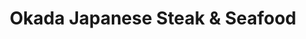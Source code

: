 ---
layout: place
title: "Okada Japanese Steak & Seafood"
permalink: /maryland/california/okada-japanese-steak-seafood.html
stateAbbr: MD
stateName: Maryland
cityName: California
place_id: ChIJSVPbhutjt4kRcGSf__E6fTU
photos:
  - name: >-
      places/ChIJSVPbhutjt4kRcGSf__E6fTU/photos/AeeoHcKwnaq373REEsbh972VQA5w_bWPUv0swlCjc_GOjCZNGGaUBbDSg4TXWCzra-GqKQUD2Qu6jrOmgZtpjmcerbcB5swNx29avZpyWkK2ivharVBANGZjSyJSvDBlMu2rLzGAHZd4477h11al6HOUFa9RES7uB9ZEW9v-GgS76TdENVSEMpm8BnUAbj4eEuBVzjuCWtMCAk9I1OE2tZ7xmLF9z4e818UjhA4UESE1XMmQI01ngnjJ3gTfXXvijnAcrjyJiDxprDlkKJH4dpWufI1r2fWXdzXRjXbCYtUhzSmD7JSWc_zq4EOqBUnIu1exS75V9F9XkFr1qYe9I_41uMG1L-GS8zaS0JgqC7uxhf5V3KgEe1sKQKmNetqtwh443j4rM1tSle5pZ0P5-uycdDHoB3lQnS0YrHfn0kU8Ysf11A
    widthPx: 4800
    heightPx: 2700
    authorAttributions:
      - displayName: Daniel Grünberg
        uri: https://maps.google.com/maps/contrib/102281290567043025663
        photoUri: >-
          https://lh3.googleusercontent.com/a-/ALV-UjXi4DnEgIP3mSVI6enm1djqlvdw69s-T2jTvMEvNBXhZX2tb2uB9A=s100-p-k-no-mo
    flagContentUri: >-
      https://www.google.com/local/imagery/report/?cb_client=maps_api_places.places_api&image_key=!1e10!2sCIHM0ogKEICAgIDEirPpGg&hl=en-US
    googleMapsUri: >-
      https://www.google.com/maps/place//data=!3m4!1e2!3m2!1sCIHM0ogKEICAgIDEirPpGg!2e10!4m2!3m1!1s0x89b763eb86db5349:0x357d3af1ff9f6470
  - name: >-
      places/ChIJSVPbhutjt4kRcGSf__E6fTU/photos/AeeoHcIDe5_ReY81IiCqeuL1-1csjo3pwbXvviYqwb5RrHQThVaIJ99mSJYi-56wI3FiI5pR3cOtogryVxkbTkN2qOVkhJy09_KqXIUxjro3VihOZtdci8FBUh_68pAQez4mG_GVEjR-wY_pnTcDFFCXB5DR8UT9fPktnTc45ikrT0f955Pt-A49az3rSC1rx9I8zngp_mu8kmSAPU9t6BaXqhqhZV5mMLtd4WLj4D7FnASSj1PUeRytvm-yxop3Eg7c-LJRgaJiybxjOnTQ50BECVEUyFBK23vliSkcpxLkPDW4r_9kn0rzzxuZ9CAoxmWxhFLekUfjV4L_48W75P55-et4JDsQ_sNdNWigmDaSyBvXHd5kB8yGOgEfO3VWJG8On7LXZE5JQL8wib9pwWg567xW0DQgoQjmG4scA-dQX4MYPSIF
    widthPx: 3000
    heightPx: 3362
    authorAttributions:
      - displayName: James Penrod
        uri: https://maps.google.com/maps/contrib/104530323360346130070
        photoUri: >-
          https://lh3.googleusercontent.com/a-/ALV-UjWg1rSlV26m7GZTaU6Uws14jg88rnIq7nYtCOyhuAcZNBJtWezO=s100-p-k-no-mo
    flagContentUri: >-
      https://www.google.com/local/imagery/report/?cb_client=maps_api_places.places_api&image_key=!1e10!2sCIHM0ogKEICAgICT4_HlsQE&hl=en-US
    googleMapsUri: >-
      https://www.google.com/maps/place//data=!3m4!1e2!3m2!1sCIHM0ogKEICAgICT4_HlsQE!2e10!4m2!3m1!1s0x89b763eb86db5349:0x357d3af1ff9f6470
  - name: >-
      places/ChIJSVPbhutjt4kRcGSf__E6fTU/photos/AeeoHcL4sTeFCnzlKg8ZGLr_gTKmS6zhcx5MgPVyMbywD1I1sLkO3PN62krnXD2tfXBXVyelsPHsuVe_QVA0f7aJVpQDCW6AMBXTMdMHhlBHO9mEZk1QDkm_Xn-jNCwkvXtZqxPjAFksT1MLHfWOSNxwQq0olP7lcBS1ggD1nQzpPHplaHLmNyP5qEfVxVl2kSoOsoPvd0ng5olIk0t8ER-UgJhoDrFqsyFFpWgKr3YsnqzONo7BIuYNEygCL-_LgaAD-LEEazEuVc3Wst1sZh6UJy2WlfY9nABCC6KR1njSo1t414xgwWHo4U7kwaMaW1oYIG68t1w_H6qlF4u-qxK6l_ZBUQi5Zi8QNbs5Ec-eQ1aVZdK6l21axsgLy_4Hs9RCsqQvi4EgjC6Wv2V2VXvfAVmUWtGAaAYByS54QcYAs0Y
    widthPx: 1868
    heightPx: 4000
    authorAttributions:
      - displayName: Michael Welch
        uri: https://maps.google.com/maps/contrib/105745233206891863157
        photoUri: >-
          https://lh3.googleusercontent.com/a-/ALV-UjXzNnxE4r5f0ctnGNKkrvlcaUssL-S9g2kfRZRLNmqGeq8aUu9mtQ=s100-p-k-no-mo
    flagContentUri: >-
      https://www.google.com/local/imagery/report/?cb_client=maps_api_places.places_api&image_key=!1e10!2sCIHM0ogKEICAgIDN7aSCcQ&hl=en-US
    googleMapsUri: >-
      https://www.google.com/maps/place//data=!3m4!1e2!3m2!1sCIHM0ogKEICAgIDN7aSCcQ!2e10!4m2!3m1!1s0x89b763eb86db5349:0x357d3af1ff9f6470
  - name: >-
      places/ChIJSVPbhutjt4kRcGSf__E6fTU/photos/AeeoHcLCUcTzbO81v-3rjgYWdF6f3D4U2EBgiZSyw8o3wWeuljCcMvTfu-TnuVJq4j8NPQJXRnNFV8-8DIZhj1VvKT7W4fhg-nUFPYaUIIOckgXz7cvjeI-bEbCNwlPN82pkDrl1Yp4pwDDB7u9o2Mv7-uljEshGlt-zeceiu4wgRoNyQl78tEMkWL3NgK9MbFHQlT8MHPwGJu0qrAoUnygDNkiGhorvFv6h14tnErGXURP8d5C4rYjhGHX_KHwTd20GkSh3YII_3FA_1CLBhvfFhbi0RbMlH0x_BayVdZSsfGjA_FE5pGO3dqrf05-DA1brSDm86N5F2MWFgFb7og1umOiC3hYqbmcOi_WjoVWOtvixlFachF54m2jFos5nTN1sYGlgYqqVox3gn3oxiW9LJxjb-izCGU2z9BTpCuylsWVH8A
    widthPx: 3024
    heightPx: 4032
    authorAttributions:
      - displayName: Krystine Hernandez
        uri: https://maps.google.com/maps/contrib/113244597901929115480
        photoUri: >-
          https://lh3.googleusercontent.com/a-/ALV-UjUXAsXupxMRoF7mqf6LnyXRiU66u6gk0Xk2iuYs7p7EgFmTq_9Z6A=s100-p-k-no-mo
    flagContentUri: >-
      https://www.google.com/local/imagery/report/?cb_client=maps_api_places.places_api&image_key=!1e10!2sCIHM0ogKEICAgIDvxr2UaA&hl=en-US
    googleMapsUri: >-
      https://www.google.com/maps/place//data=!3m4!1e2!3m2!1sCIHM0ogKEICAgIDvxr2UaA!2e10!4m2!3m1!1s0x89b763eb86db5349:0x357d3af1ff9f6470
  - name: >-
      places/ChIJSVPbhutjt4kRcGSf__E6fTU/photos/AeeoHcL_WmRgs7l6QD2rw2p06cpwqE2n_qRAoRYZfEv_cHnFmFkLdmJ92be5eLQ3uTC8zN972UXp2izvHC2pYbqmLONjGpa1Oyl1fZlCd34FUJlwuZSEkwGsh6D5kvhydnssiE6zlo-qv6qLV5kY3pdq4EYMgSYpKkCKN4i4cWnTf12HPSTS2eOIk3hdCxP50uGIyEYiCGiMwdt-9wbY3eZMbZAh60OSnHpiLrUIO7dSJtyuLu0zJtUIUA-g6enMCJPnmLf_veF2xm4gwEvNkLxF8lmAr5LO0MySOxHgc0pEl5uYZMj0gd7pQAh3p7I7riSi-Wlp6Ul4juNthgEVmXgskttD9H2bv4c62W58CdYAy-Hlx5qHt4qypI-5nDdgoYHVC99IDiGEQAELluXU6cydtpEnfQh6Ud7RvqjawdoeQ427MA
    widthPx: 4000
    heightPx: 1868
    authorAttributions:
      - displayName: Michael Welch
        uri: https://maps.google.com/maps/contrib/105745233206891863157
        photoUri: >-
          https://lh3.googleusercontent.com/a-/ALV-UjXzNnxE4r5f0ctnGNKkrvlcaUssL-S9g2kfRZRLNmqGeq8aUu9mtQ=s100-p-k-no-mo
    flagContentUri: >-
      https://www.google.com/local/imagery/report/?cb_client=maps_api_places.places_api&image_key=!1e10!2sCIHM0ogKEICAgIDN7aSyWA&hl=en-US
    googleMapsUri: >-
      https://www.google.com/maps/place//data=!3m4!1e2!3m2!1sCIHM0ogKEICAgIDN7aSyWA!2e10!4m2!3m1!1s0x89b763eb86db5349:0x357d3af1ff9f6470
  - name: >-
      places/ChIJSVPbhutjt4kRcGSf__E6fTU/photos/AeeoHcLCQN80nICDF_Qiqx0tX1vLoV3cbQkroG6by1PEVYnOwxTqm-iVztgQtIaJJsGez5YsLWawn19s4vhVM5QI5VQrzDKFGntwl4t-_ngZm8IuU5uitMVLJNJ_Kh8MQTsTgtTskNqRzBRnjSPWAqp0H_vofc4FERGkS81_1GU_jTtoieySV70mVxcpwNmFML4h-5Sj9lBY2-S-54QCCcqfAQu_heyR7k1-D8XupwqNsnebSCuM-tOdJZK78mlnweVD2cFYD9SAg0uD4EpKCx4zF-O1cVhgIz2eaieBRm7yEr_OaGdqzv9NXKvhRUVA1h3YAVb63F-815g0v-VDm_RN3fZJ5Vz9LPdPDvKId37wi5Q-6U6ly1w4ljcmceR2UrEqYiy00p00Tz4hKH0fQpJP45CcQKMms_tGD9URWAUHrdhZyeE
    widthPx: 2591
    heightPx: 2089
    authorAttributions:
      - displayName: James Penrod
        uri: https://maps.google.com/maps/contrib/104530323360346130070
        photoUri: >-
          https://lh3.googleusercontent.com/a-/ALV-UjWg1rSlV26m7GZTaU6Uws14jg88rnIq7nYtCOyhuAcZNBJtWezO=s100-p-k-no-mo
    flagContentUri: >-
      https://www.google.com/local/imagery/report/?cb_client=maps_api_places.places_api&image_key=!1e10!2sCIHM0ogKEICAgICT4_G1uAE&hl=en-US
    googleMapsUri: >-
      https://www.google.com/maps/place//data=!3m4!1e2!3m2!1sCIHM0ogKEICAgICT4_G1uAE!2e10!4m2!3m1!1s0x89b763eb86db5349:0x357d3af1ff9f6470
  - name: >-
      places/ChIJSVPbhutjt4kRcGSf__E6fTU/photos/AeeoHcLgpdELf9_BfwxhuxsZveeQski3w1qVLQllVVFNe_b9ZhiqL1z7HNuNVBCslV_XgMMTnEJiorkYw7Guw2rSeyAviH9uFOuDHW2nc993NJxaxYRSuooNdFy-JLhP2iLG4vgR3kbGu3PJ4W0Rb_-HILy36ckEdnyvJwhFPdDF4lM_YC_lYLU1wwSvt_ztD5eYmMf-gobsCFceUP1wOe4fLj3i-qGXdF1eqfTsBWpWP_Nsza2Knd1iBRFY4y0iz1QhwV9jzRKcAoEiuLfyoYI96Nn9hVcalTDvXwY_ZwvK_KDO1Cu0aSIBuhscTJu7knYOCK7l4CtfOGhGeMtCct9AItvN8bmvSwMmxcw6DbRN8WaadGi6lzNr0qc1_cxw2G_VZVdGBtR2stn_N7jLW4UvCCnkC86Jz34uMT8pmlvxwY6mDJzs
    widthPx: 4032
    heightPx: 3024
    authorAttributions:
      - displayName: Mark Battafarano
        uri: https://maps.google.com/maps/contrib/104796727731177814720
        photoUri: >-
          https://lh3.googleusercontent.com/a/ACg8ocKWn8GINeqYToVCFzKr8NiI_dh79g6hQnrpGfBqqGPRqYWgtAP9=s100-p-k-no-mo
    flagContentUri: >-
      https://www.google.com/local/imagery/report/?cb_client=maps_api_places.places_api&image_key=!1e10!2sCIHM0ogKEICAgIDE2o2DvQE&hl=en-US
    googleMapsUri: >-
      https://www.google.com/maps/place//data=!3m4!1e2!3m2!1sCIHM0ogKEICAgIDE2o2DvQE!2e10!4m2!3m1!1s0x89b763eb86db5349:0x357d3af1ff9f6470
  - name: >-
      places/ChIJSVPbhutjt4kRcGSf__E6fTU/photos/AeeoHcJHhXsVKOl7t_n0yD-mGnYCLxT8D7oWxmHdkMepdmtFskoqDIZnRHLk4pgvHmF1g3JyTDlu2zL01y3kCvHsJGNA_-VfIyOcLK9uarTNGNyuafossRhsnkciZzJf0z9Bez9Xdi5USJALAndJ9t7gI0WgyZf2KIyqW2rg209glB2qLsYASWmzzJOW68FfW5fFgGpfJuj-p7KRI0JZe4cjn_13LLVDGzsxbs0J4s-ltGSOWunVDVjTkSz6WEzi8cBUzg3VBcv57c8_kqCFmBvKS6qzMRkOqyc_BDvPD_sbm9MgizgtJhTnlqhBzezXeIiW6rzYfuqxd1FPwkAZYXMmisn31ySfHU6L303iP9tIdkSYl7uo-uUsNM6l6s0Xv8JZydh9WAxyE9AE60FHvb5saq_g5n_FQzWIAZT97g3XoVY
    widthPx: 3024
    heightPx: 4032
    authorAttributions:
      - displayName: Kobbe F
        uri: https://maps.google.com/maps/contrib/108249107456948932339
        photoUri: >-
          https://lh3.googleusercontent.com/a-/ALV-UjXt_tULniYBcgy7WFuJYHGdfPNWPOKXhhZniJCY5OdCuqyh-_aU=s100-p-k-no-mo
    flagContentUri: >-
      https://www.google.com/local/imagery/report/?cb_client=maps_api_places.places_api&image_key=!1e10!2sCIHM0ogKEICAgICc9sO_NA&hl=en-US
    googleMapsUri: >-
      https://www.google.com/maps/place//data=!3m4!1e2!3m2!1sCIHM0ogKEICAgICc9sO_NA!2e10!4m2!3m1!1s0x89b763eb86db5349:0x357d3af1ff9f6470
  - name: >-
      places/ChIJSVPbhutjt4kRcGSf__E6fTU/photos/AeeoHcKguDYQ7Kafx0npVSQpZiZYt5G4cyb1HhVDiRaZ_I7viuBnjfwAqDVJAGILsWxPm7w_s35AtgIdOFaDEEFr67zfJYBNpbNehtOWn_DC-RbHl9K08pP-5F4CrwZr3vWKOaV_LBvS31GozBajzn2JVujuKbFy6jUSxW5m4Jqokh5_CsTVrOR0eS74F87arx2GIl8fBqR6-xaNwJ6NfhDOfHfJu5eebgfzWBBXUinRj3LKz9UYNVL1CX605OXuLyUKisbo_qbIzNexVvzI0jnWwHWFu6v8U6tNJWImvujkbNoEdAS9R9nSoVMISBLk8H8sdRGuiIl_u6lGIydHT8nL8BgOQ_p-hLKMAPfM0BsjQeH3tn9LPZMF3W0iw9D4yeQ5dEP9WTnrJXD1clQPu3DV37wVHnmAV5r1KPJYmH_-ZOjoyw
    widthPx: 3000
    heightPx: 4000
    authorAttributions:
      - displayName: Zachary Chapman
        uri: https://maps.google.com/maps/contrib/106795349960170366612
        photoUri: >-
          https://lh3.googleusercontent.com/a-/ALV-UjUBb_0giRi3u-W8-_yE89j4FBvCi4oGy_sDpKYVegSNT_NEEVs=s100-p-k-no-mo
    flagContentUri: >-
      https://www.google.com/local/imagery/report/?cb_client=maps_api_places.places_api&image_key=!1e10!2sCIHM0ogKEICAgICXldTIOg&hl=en-US
    googleMapsUri: >-
      https://www.google.com/maps/place//data=!3m4!1e2!3m2!1sCIHM0ogKEICAgICXldTIOg!2e10!4m2!3m1!1s0x89b763eb86db5349:0x357d3af1ff9f6470
  - name: >-
      places/ChIJSVPbhutjt4kRcGSf__E6fTU/photos/AeeoHcIqN-_On0ItJWHrlSSBmaM6czMeqkzixq3FuTuEwLDlByTbVTOKGy5CAg_bpy6FnOfFYGPUMcFomp7W14oZ62BAbvf7GHKtWitKmMIwnm4mMGzdSt-JjCt-D5B3NfItp-3oAn9J8VU20Ymt3e-hWxemYFslZFyxL9MruvHKEKUOKTiZmFQCg75uFO9eb-HC3hWaMC3D7_jlkISty0nOn3tZXefGozA-dIgZI-4GGHDO-z9g0LifHWVDyD5ZpUogVz8gTYX5_wnQJMD3aLjZ_LGOTN8lxEnu1WqkTap9fj_T0bwsV5kbF4e33bBfFaJ2puHUtuKRFOaq0rc8pv2orJjE4BtwG4LZu4LsyPMwF5o0cRhghX0hfbWzaQm8xlC2Rp5LVMUiICfI-7D4bNO_knv0ei2M43M4vVSaHdVAYO3lWcXc
    widthPx: 1868
    heightPx: 4000
    authorAttributions:
      - displayName: Michael Welch
        uri: https://maps.google.com/maps/contrib/105745233206891863157
        photoUri: >-
          https://lh3.googleusercontent.com/a-/ALV-UjXzNnxE4r5f0ctnGNKkrvlcaUssL-S9g2kfRZRLNmqGeq8aUu9mtQ=s100-p-k-no-mo
    flagContentUri: >-
      https://www.google.com/local/imagery/report/?cb_client=maps_api_places.places_api&image_key=!1e10!2sCIHM0ogKEICAgIDN7aSCkQE&hl=en-US
    googleMapsUri: >-
      https://www.google.com/maps/place//data=!3m4!1e2!3m2!1sCIHM0ogKEICAgIDN7aSCkQE!2e10!4m2!3m1!1s0x89b763eb86db5349:0x357d3af1ff9f6470
address: '23415 Three Notch Rd #2015, California, MD 20619, USA'
street: '23415 Three Notch Rd #2015'
city: California
state: MD
zip: '20619'
country: USA
neighborhood: null
latitude: '38.308889'
longitude: '-76.533889'
accessibility_options:
  wheelchairAccessibleParking: true
  wheelchairAccessibleEntrance: true
  wheelchairAccessibleRestroom: true
  wheelchairAccessibleSeating: true
business_status: OPERATIONAL
name: Okada Japanese Steak & Seafood
google_maps_links:
  directionsUri: >-
    https://www.google.com/maps/dir//''/data=!4m7!4m6!1m1!4e2!1m2!1m1!1s0x89b763eb86db5349:0x357d3af1ff9f6470!3e0
  placeUri: https://maps.google.com/?cid=3854301667149177968
  writeAReviewUri: >-
    https://www.google.com/maps/place//data=!4m3!3m2!1s0x89b763eb86db5349:0x357d3af1ff9f6470!12e1
  reviewsUri: >-
    https://www.google.com/maps/place//data=!4m4!3m3!1s0x89b763eb86db5349:0x357d3af1ff9f6470!9m1!1b1
  photosUri: >-
    https://www.google.com/maps/place//data=!4m3!3m2!1s0x89b763eb86db5349:0x357d3af1ff9f6470!10e5
primary_type: Japanese Restaurant
opening_hours:
  regular: null
  current: null
secondary_opening_hours:
  regular:
    weekdayDescriptions: null
    type: null
  current:
    weekdayDescriptions: null
    type: null
phone: (301) 866-9595
price_level: PRICE_LEVEL_MODERATE
price_range: $20 &ndash; $30
rating: '4.2'
rating_count: 646
website: http://www.okadasteakhouse.com/
description: >-
  Upscale Asian surf 'n' turf dining stars grill chefs in sleek, modern
  surroundings.
reviews:
  - name: >-
      places/ChIJSVPbhutjt4kRcGSf__E6fTU/reviews/ChZDSUhNMG9nS0VJQ0FnSUR2eHIyVVNBEAE
    relativePublishTimeDescription: 3 months ago
    rating: 1
    text:
      text: >-
        Very very VERY disappointed in the dinner we received for our to go
        order. ):


        Was very clearly asked what sides we wanted, we both asked for
        mushrooms. Received absolutely NO MUSHROOMS with our dinner orders. His
        chicken and steak hibachi meat portions were laughable if anything & my
        veggie hibachi was about 80% rice and 20% cabbage. Nothing tasted
        seasoned and the eggs in both "fried rices" were dry as the sands of
        Egypt. Just can't believe how this once amazing establishment has just
        gone downhill.


        I don't think we'll be ordering from here anymore. Only good thing about
        our order was the tamago sushi. But how can you mess up a scrambled egg
        sushi ...really?


        What a waste of $70+. At most this service was worth $15. And that's
        being generous. 
      languageCode: en
    originalText:
      text: >-
        Very very VERY disappointed in the dinner we received for our to go
        order. ):


        Was very clearly asked what sides we wanted, we both asked for
        mushrooms. Received absolutely NO MUSHROOMS with our dinner orders. His
        chicken and steak hibachi meat portions were laughable if anything & my
        veggie hibachi was about 80% rice and 20% cabbage. Nothing tasted
        seasoned and the eggs in both "fried rices" were dry as the sands of
        Egypt. Just can't believe how this once amazing establishment has just
        gone downhill.


        I don't think we'll be ordering from here anymore. Only good thing about
        our order was the tamago sushi. But how can you mess up a scrambled egg
        sushi ...really?


        What a waste of $70+. At most this service was worth $15. And that's
        being generous. 
      languageCode: en
    authorAttribution:
      displayName: Krystine Hernandez
      uri: https://www.google.com/maps/contrib/113244597901929115480/reviews
      photoUri: >-
        https://lh3.googleusercontent.com/a-/ALV-UjUXAsXupxMRoF7mqf6LnyXRiU66u6gk0Xk2iuYs7p7EgFmTq_9Z6A=s128-c0x00000000-cc-rp-mo
    publishTime: '2024-12-20T02:54:35.023144Z'
    flagContentUri: >-
      https://www.google.com/local/review/rap/report?postId=ChZDSUhNMG9nS0VJQ0FnSUR2eHIyVVNBEAE&d=17924085&t=1
    googleMapsUri: >-
      https://www.google.com/maps/reviews/data=!4m6!14m5!1m4!2m3!1sChZDSUhNMG9nS0VJQ0FnSUR2eHIyVVNBEAE!2m1!1s0x89b763eb86db5349:0x357d3af1ff9f6470
  - name: >-
      places/ChIJSVPbhutjt4kRcGSf__E6fTU/reviews/ChZDSUhNMG9nS0VJQ0FnSURWeTlXR0hREAE
    relativePublishTimeDescription: a year ago
    rating: 5
    text:
      text: >-
        I haven’t been here in awhile because we were disappointed often. It’s
        been well over a year and I can honestly say this place is incredible
        once again. The waitress was amazing, the chef making our sushi was
        amazing, and our sushi was amazing! Kyra was our waitress so I highly
        recommend asking for her specifically. And hopefully your sushi comes
        out just as delicious as ours! Way better experience than ever before.
        Loved this place for date night!
      languageCode: en
    originalText:
      text: >-
        I haven’t been here in awhile because we were disappointed often. It’s
        been well over a year and I can honestly say this place is incredible
        once again. The waitress was amazing, the chef making our sushi was
        amazing, and our sushi was amazing! Kyra was our waitress so I highly
        recommend asking for her specifically. And hopefully your sushi comes
        out just as delicious as ours! Way better experience than ever before.
        Loved this place for date night!
      languageCode: en
    authorAttribution:
      displayName: Kenzi Kenzi
      uri: https://www.google.com/maps/contrib/118401902601293258346/reviews
      photoUri: >-
        https://lh3.googleusercontent.com/a-/ALV-UjV0HRBwWtAjRsklTVcjb40dQDGWYY6l6WTf7fLAyGPyp6DWkJAqHw=s128-c0x00000000-cc-rp-mo
    publishTime: '2023-12-19T06:40:42.277581Z'
    flagContentUri: >-
      https://www.google.com/local/review/rap/report?postId=ChZDSUhNMG9nS0VJQ0FnSURWeTlXR0hREAE&d=17924085&t=1
    googleMapsUri: >-
      https://www.google.com/maps/reviews/data=!4m6!14m5!1m4!2m3!1sChZDSUhNMG9nS0VJQ0FnSURWeTlXR0hREAE!2m1!1s0x89b763eb86db5349:0x357d3af1ff9f6470
  - name: >-
      places/ChIJSVPbhutjt4kRcGSf__E6fTU/reviews/ChZDSUhNMG9nS0VJQ0FnSUNYbGRUSUdnEAE
    relativePublishTimeDescription: 5 months ago
    rating: 5
    text:
      text: >-
        Not bad, interesting, chef is entertaining for sure. Food is good, lots
        of vegetables and fried rice with dishes.
      languageCode: en
    originalText:
      text: >-
        Not bad, interesting, chef is entertaining for sure. Food is good, lots
        of vegetables and fried rice with dishes.
      languageCode: en
    authorAttribution:
      displayName: Zachary Chapman
      uri: https://www.google.com/maps/contrib/106795349960170366612/reviews
      photoUri: >-
        https://lh3.googleusercontent.com/a-/ALV-UjUBb_0giRi3u-W8-_yE89j4FBvCi4oGy_sDpKYVegSNT_NEEVs=s128-c0x00000000-cc-rp-mo-ba3
    publishTime: '2024-10-18T21:47:22.313712Z'
    flagContentUri: >-
      https://www.google.com/local/review/rap/report?postId=ChZDSUhNMG9nS0VJQ0FnSUNYbGRUSUdnEAE&d=17924085&t=1
    googleMapsUri: >-
      https://www.google.com/maps/reviews/data=!4m6!14m5!1m4!2m3!1sChZDSUhNMG9nS0VJQ0FnSUNYbGRUSUdnEAE!2m1!1s0x89b763eb86db5349:0x357d3af1ff9f6470
  - name: >-
      places/ChIJSVPbhutjt4kRcGSf__E6fTU/reviews/ChdDSUhNMG9nS0VJQ0FnTUNRZ0tlSjdBRRAB
    relativePublishTimeDescription: a month ago
    rating: 1
    text:
      text: >-
        I loved this place. Have not been in a while since moving. Decided to
        get dinner. Of course it took a while, but the food came out cold and
        incorrect. Sent it back to get fixed and they halfway rehated it and
        sent the same wrong food. People at the next table were having the same
        issue. Please do better.
      languageCode: en
    originalText:
      text: >-
        I loved this place. Have not been in a while since moving. Decided to
        get dinner. Of course it took a while, but the food came out cold and
        incorrect. Sent it back to get fixed and they halfway rehated it and
        sent the same wrong food. People at the next table were having the same
        issue. Please do better.
      languageCode: en
    authorAttribution:
      displayName: T W
      uri: https://www.google.com/maps/contrib/104382967004537316598/reviews
      photoUri: >-
        https://lh3.googleusercontent.com/a/ACg8ocI0dvN4ytBY41rhxKlqurXcYYlONAN-pJEwM5rxyy6_4zaPaQ=s128-c0x00000000-cc-rp-mo-ba3
    publishTime: '2025-03-01T01:06:08.116705Z'
    flagContentUri: >-
      https://www.google.com/local/review/rap/report?postId=ChdDSUhNMG9nS0VJQ0FnTUNRZ0tlSjdBRRAB&d=17924085&t=1
    googleMapsUri: >-
      https://www.google.com/maps/reviews/data=!4m6!14m5!1m4!2m3!1sChdDSUhNMG9nS0VJQ0FnTUNRZ0tlSjdBRRAB!2m1!1s0x89b763eb86db5349:0x357d3af1ff9f6470
  - name: >-
      places/ChIJSVPbhutjt4kRcGSf__E6fTU/reviews/ChZDSUhNMG9nS0VJQ0FnSURGMEt1d0R3EAE
    relativePublishTimeDescription: a year ago
    rating: 5
    text:
      text: >-
        Very nice place! Staff was friendly. Good layout. Menu had quite the
        variety but wasn't overwhelming. Staff was very helpful and friendly.
        Sushi rolls were creative and delicious! Would definitely recommend it!
      languageCode: en
    originalText:
      text: >-
        Very nice place! Staff was friendly. Good layout. Menu had quite the
        variety but wasn't overwhelming. Staff was very helpful and friendly.
        Sushi rolls were creative and delicious! Would definitely recommend it!
      languageCode: en
    authorAttribution:
      displayName: Mike Florian
      uri: https://www.google.com/maps/contrib/100704778409734696429/reviews
      photoUri: >-
        https://lh3.googleusercontent.com/a/ACg8ocIvbWlYKD3QhGzk61r7836xDwofcca6AUwSXH9LkSHZED5vjg=s128-c0x00000000-cc-rp-mo-ba4
    publishTime: '2023-11-04T01:29:11.542197Z'
    flagContentUri: >-
      https://www.google.com/local/review/rap/report?postId=ChZDSUhNMG9nS0VJQ0FnSURGMEt1d0R3EAE&d=17924085&t=1
    googleMapsUri: >-
      https://www.google.com/maps/reviews/data=!4m6!14m5!1m4!2m3!1sChZDSUhNMG9nS0VJQ0FnSURGMEt1d0R3EAE!2m1!1s0x89b763eb86db5349:0x357d3af1ff9f6470
parking_options:
  freeParkingLot: true
  freeStreetParking: true
  paidStreetParking: false
  valetParking: false
payment_options:
  acceptsCreditCards: true
  acceptsDebitCards: true
  acceptsCashOnly: false
  acceptsNfc: true
allow_dogs: null
curbside_pickup: null
delivery: false
dine_in: true
good_for_children: true
good_for_groups: true
good_for_sports: false
live_music: false
menu_for_children: true
outdoor_seating: false
reservable: true
restroom: true
serves_beer: true
serves_breakfast: false
serves_brunch: false
serves_cocktails: true
serves_coffee: true
serves_dinner: true
serves_dessert: true
serves_lunch: true
serves_vegetarian_food: null
serves_wine: true
takeout: true

---
